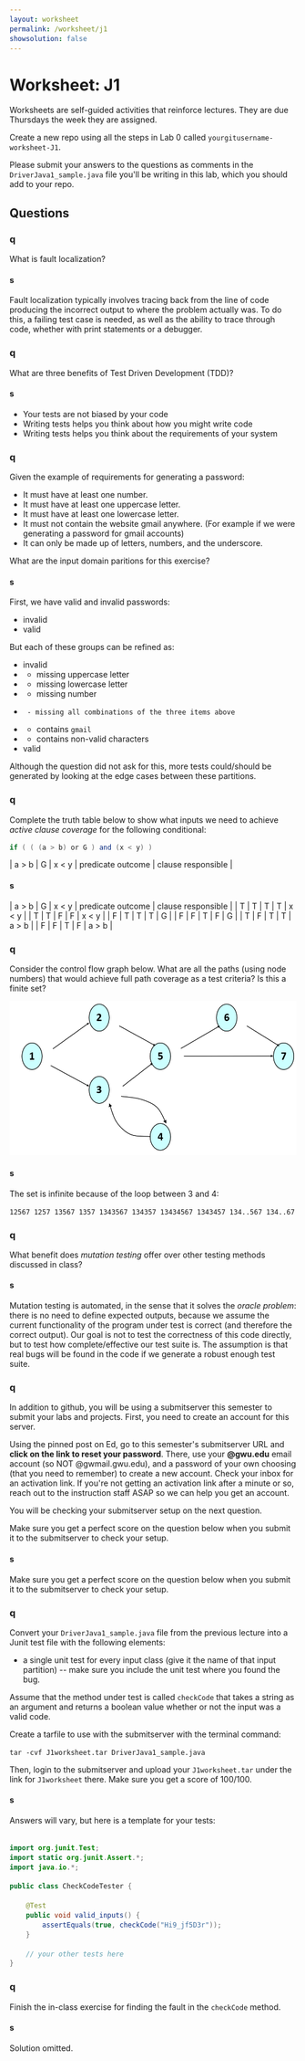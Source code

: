 ```yaml
---
layout: worksheet
permalink: /worksheet/j1
showsolution: false
---
```


# Worksheet: J1

Worksheets are self-guided activities that reinforce lectures. They are due Thursdays the week they are assigned.

Create a new repo using all the steps in Lab 0 called `yourgitusername-worksheet-J1`. 

Please submit your answers to the questions as comments in the `DriverJava1_sample.java` file you'll be writing in this lab, which you should add to your repo.


## Questions


### q

What is fault localization?


#### s
Fault localization typically involves tracing back from the line of code producing the incorrect output to where the problem actually was. To do this, a failing test case is needed, as well as the ability to trace through code, whether with print statements or a debugger.

### q

What are three benefits of Test Driven Development (TDD)?

#### s
* Your tests are not biased by your code
* Writing tests helps you think about how you might write code
* Writing tests helps you think about the requirements of your system

### q

Given the example of requirements for generating a password:

*    It must have at least one number.
*    It must have at least one uppercase letter.
*    It must have at least one lowercase letter.
*    It must not contain the website gmail anywhere. (For example if we were generating a password for gmail accounts)
*    It can only be made up of letters, numbers, and the underscore.

What are the input domain paritions for this exercise?

#### s

First, we have valid and invalid passwords:
* invalid
* valid

But each of these groups can be refined as:
* invalid
*   - missing uppercase letter
*   - missing lowercase letter
*   - missing number
*      - missing all combinations of the three items above
*   - contains `gmail`
*   - contains non-valid characters
* valid

Although the question did not ask for this, more tests could/should be generated by looking at the edge cases between these partitions.

### q

Complete the truth table below to show what inputs we need to achieve *active clause coverage* for the following conditional:

```java
if ( ( (a > b) or G ) and (x < y) )
```

| a > b | G | x < y | predicate outcome | clause responsible |

#### s

| a > b | G | x < y | predicate outcome | clause responsible |
|   T   | T |   T   | T                 | x < y              |
|   T   | T |   F   | F                 | x < y              |
|   F   | T |   T   | T                 | G                  |
|   F   | F |   T   | F                 | G                  |
|   T   | F |   T   | T                 | a > b              |
|   F   | F |   T   | F                 | a > b              |


### q

Consider the control flow graph below. What are all the paths (using node numbers) that would achieve full path coverage as a test criteria? Is this a finite set?

![flow](./flow_graph.png)

#### s

The set is infinite because of the loop between 3 and 4:

`
12567
1257
13567
1357
1343567
134357
13434567
1343457
134..567
134..67
`

### q

What benefit does *mutation testing* offer over other testing methods discussed in class?

#### s

Mutation testing is automated, in the sense that it solves the *oracle problem*: there is no need to define expected outputs, because we assume the current functionality of the program under test is correct (and therefore the correct output). Our goal is not to test the correctness of this code directly, but to test how complete/effective our test suite is. The assumption is that real bugs will be found in the code if we generate a robust enough test suite.

### q

In addition to github, you will be using a submitserver this semester to submit your labs and projects. First, you need to create an account for this server. 

Using the pinned post on Ed, go to this semester's submitserver URL and **click on the link to reset your password**. There, use your **@gwu.edu** email account (so NOT @gwmail.gwu.edu), and a password of your own choosing (that you need to remember) to create a new account. Check your inbox for an activation link. If you're not getting an activation link after a minute or so, reach out to the instruction staff ASAP so we can help you get an account.

You will be checking your submitserver setup on the next question.

Make sure you get a perfect score on the question below when you submit it to the submitserver to check your setup.

#### s

Make sure you get a perfect score on the question below when you submit it to the submitserver to check your setup.

### q

Convert your `DriverJava1_sample.java` file from the previous lecture into a Junit test file with the following elements:

* a single unit test for every input class (give it the name of that input partition) -- make sure you include the unit test where you found the bug.

Assume that the method under test is called `checkCode` that takes a string as an argument and returns a boolean value whether or not the input was a valid code.

Create a tarfile to use with the submitserver with the terminal command:

`tar -cvf J1worksheet.tar DriverJava1_sample.java`

Then, login to the submitserver and upload your `J1worksheet.tar` under the link for `J1worksheet` there. Make sure you get a score of 100/100.

#### s

Answers will vary, but here is a template for your tests:

```java

import org.junit.Test;
import static org.junit.Assert.*;
import java.io.*;

public class CheckCodeTester {

    @Test
    public void valid_inputs() {
        assertEquals(true, checkCode("Hi9_jf5D3r"));
    }   

    // your other tests here
}
```

### q

Finish the in-class exercise for finding the fault in the `checkCode` method.

#### s
Solution omitted.